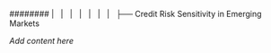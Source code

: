 ######## |   |   |   |   |   |   |   ├── Credit Risk Sensitivity in Emerging Markets

*Add content here*
